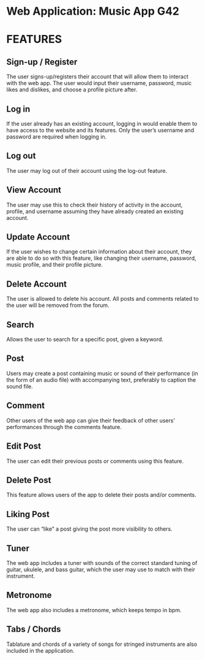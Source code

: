 # Web Application: Music App G42

# FEATURES
## Sign-up / Register
The user signs-up/registers their account that will allow them to interact with the web app. The user would input their username, password, music likes and dislikes, and choose a profile picture after.

## Log in
If the user already has an existing account, logging in would enable them to have access to the website and its features. Only the user’s username and password are required when logging in.

## Log out
The user may log out of their account using the log-out feature.

## View Account
The user may use this to check their history of activity in the account, profile, and username assuming they have already created an existing account.

## Update Account
If the user wishes to change certain information about their account, they are able to do so with this feature, like changing their username, password, music profile, and their profile picture.

## Delete Account
The user is allowed to delete his account. All posts and comments related to the user will be removed from the forum.

## Search
Allows the user to search for a specific post, given a keyword.

## Post
Users may create a post containing music or sound of their performance (in the form of an audio file) with accompanying text, preferably to caption the sound file.

## Comment
Other users of the web app can give their feedback of other users’ performances through the comments feature.

## Edit Post
The user can edit their previous posts or comments using this feature.

## Delete Post
This feature allows users of the app to delete their posts and/or comments.

## Liking Post
The user can “like” a post giving the post more visibility to others.

## Tuner
The web app includes a tuner with sounds of the correct standard tuning of guitar, ukulele, and bass guitar, which the user may use to match with their instrument.

## Metronome
The web app also includes a metronome, which keeps tempo in bpm.

## Tabs / Chords
Tablature and chords of a variety of songs for stringed instruments are also included in the application.
